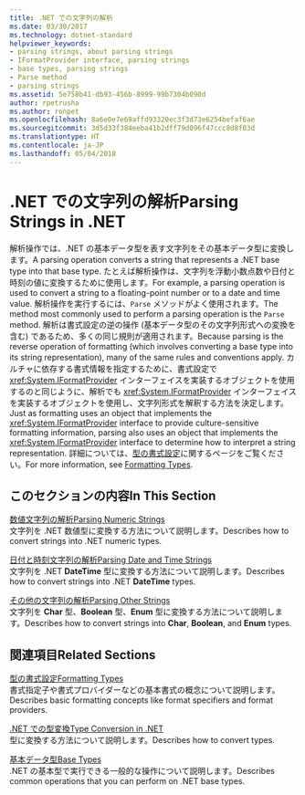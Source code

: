 ```yaml
---
title: .NET での文字列の解析
ms.date: 03/30/2017
ms.technology: dotnet-standard
helpviewer_keywords:
- parsing strings, about parsing strings
- IFormatProvider interface, parsing strings
- base types, parsing strings
- Parse method
- parsing strings
ms.assetid: 5e758b41-db93-456b-8999-99b7304b090d
author: rpetrusha
ms.author: ronpet
ms.openlocfilehash: 8a6e0e7e69affd93320ec3f3d73e6254befaf6ae
ms.sourcegitcommit: 3d5d33f384eeba41b2dff79d096f47ccc8d8f03d
ms.translationtype: HT
ms.contentlocale: ja-JP
ms.lasthandoff: 05/04/2018
---
```

# <a name="parsing-strings-in-net"></a><span data-ttu-id="057fa-102">.NET での文字列の解析</span><span class="sxs-lookup"><span data-stu-id="057fa-102">Parsing Strings in .NET</span></span>
<span data-ttu-id="057fa-103">解析操作では、.NET の基本データ型を表す文字列をその基本データ型に変換します。</span><span class="sxs-lookup"><span data-stu-id="057fa-103">A parsing operation converts a string that represents a .NET base type into that base type.</span></span> <span data-ttu-id="057fa-104">たとえば解析操作は、文字列を浮動小数点数や日付と時刻の値に変換するために使用します。</span><span class="sxs-lookup"><span data-stu-id="057fa-104">For example, a parsing operation is used to convert a string to a floating-point number or to a date and time value.</span></span> <span data-ttu-id="057fa-105">解析操作を実行するには、`Parse` メソッドがよく使用されます。</span><span class="sxs-lookup"><span data-stu-id="057fa-105">The method most commonly used to perform a parsing operation is the `Parse` method.</span></span> <span data-ttu-id="057fa-106">解析は書式設定の逆の操作 (基本データ型のその文字列形式への変換を含む) であるため、多くの同じ規則が適用されます。</span><span class="sxs-lookup"><span data-stu-id="057fa-106">Because parsing is the reverse operation of formatting (which involves converting a base type into its string representation), many of the same rules and conventions apply.</span></span> <span data-ttu-id="057fa-107">カルチャに依存する書式情報を指定するために、書式設定で <xref:System.IFormatProvider> インターフェイスを実装するオブジェクトを使用するのと同じように、解析でも <xref:System.IFormatProvider> インターフェイスを実装するオブジェクトを使用し、文字列形式を解釈する方法を決定します。</span><span class="sxs-lookup"><span data-stu-id="057fa-107">Just as formatting uses an object that implements the <xref:System.IFormatProvider> interface to provide culture-sensitive formatting information, parsing also uses an object that implements the <xref:System.IFormatProvider> interface to determine how to interpret a string representation.</span></span> <span data-ttu-id="057fa-108">詳細については、[型の書式設定](../../../docs/standard/base-types/formatting-types.md)に関するページをご覧ください。</span><span class="sxs-lookup"><span data-stu-id="057fa-108">For more information, see [Formatting Types](../../../docs/standard/base-types/formatting-types.md).</span></span>  
  
## <a name="in-this-section"></a><span data-ttu-id="057fa-109">このセクションの内容</span><span class="sxs-lookup"><span data-stu-id="057fa-109">In This Section</span></span>  
 [<span data-ttu-id="057fa-110">数値文字列の解析</span><span class="sxs-lookup"><span data-stu-id="057fa-110">Parsing Numeric Strings</span></span>](../../../docs/standard/base-types/parsing-numeric.md)  
 <span data-ttu-id="057fa-111">文字列を .NET 数値型に変換する方法について説明します。</span><span class="sxs-lookup"><span data-stu-id="057fa-111">Describes how to convert strings into .NET numeric types.</span></span>  
  
 [<span data-ttu-id="057fa-112">日付と時刻文字列の解析</span><span class="sxs-lookup"><span data-stu-id="057fa-112">Parsing Date and Time Strings</span></span>](../../../docs/standard/base-types/parsing-datetime.md)  
 <span data-ttu-id="057fa-113">文字列を .NET **DateTime** 型に変換する方法について説明します。</span><span class="sxs-lookup"><span data-stu-id="057fa-113">Describes how to convert strings into .NET **DateTime** types.</span></span>  
  
 [<span data-ttu-id="057fa-114">その他の文字列の解析</span><span class="sxs-lookup"><span data-stu-id="057fa-114">Parsing Other Strings</span></span>](../../../docs/standard/base-types/parsing-other.md)  
 <span data-ttu-id="057fa-115">文字列を **Char** 型、**Boolean** 型、**Enum** 型に変換する方法について説明します。</span><span class="sxs-lookup"><span data-stu-id="057fa-115">Describes how to convert strings into **Char**, **Boolean**, and **Enum** types.</span></span>  
  
## <a name="related-sections"></a><span data-ttu-id="057fa-116">関連項目</span><span class="sxs-lookup"><span data-stu-id="057fa-116">Related Sections</span></span>  
 [<span data-ttu-id="057fa-117">型の書式設定</span><span class="sxs-lookup"><span data-stu-id="057fa-117">Formatting Types</span></span>](../../../docs/standard/base-types/formatting-types.md)  
 <span data-ttu-id="057fa-118">書式指定子や書式プロバイダーなどの基本書式の概念について説明します。</span><span class="sxs-lookup"><span data-stu-id="057fa-118">Describes basic formatting concepts like format specifiers and format providers.</span></span>  
  
 [<span data-ttu-id="057fa-119">.NET での型変換</span><span class="sxs-lookup"><span data-stu-id="057fa-119">Type Conversion in .NET</span></span>](../../../docs/standard/base-types/type-conversion.md)  
 <span data-ttu-id="057fa-120">型に変換する方法について説明します。</span><span class="sxs-lookup"><span data-stu-id="057fa-120">Describes how to convert types.</span></span>  
  
 [<span data-ttu-id="057fa-121">基本データ型</span><span class="sxs-lookup"><span data-stu-id="057fa-121">Base Types</span></span>](../../../docs/standard/base-types/index.md)  
 <span data-ttu-id="057fa-122">.NET の基本型で実行できる一般的な操作について説明します。</span><span class="sxs-lookup"><span data-stu-id="057fa-122">Describes common operations that you can perform on .NET base types.</span></span>
